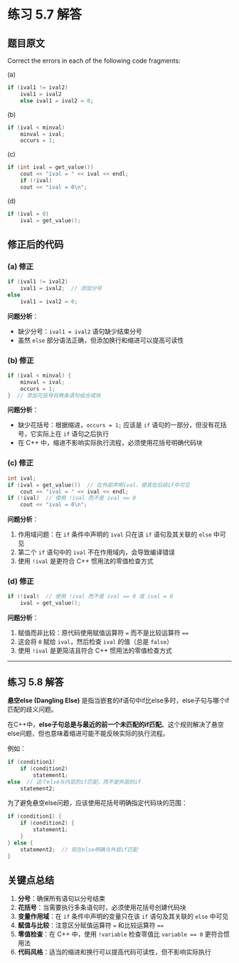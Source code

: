 # 练习 5.7 解答

## 题目原文
Correct the errors in each of the following code fragments:

(a) 
```cpp
if (ival1 != ival2)
    ival1 = ival2
    else ival1 = ival2 = 0;
```

(b) 
```cpp
if (ival < minval)
    minval = ival;
    occurs = 1;
```

(c) 
```cpp
if (int ival = get_value())
    cout << "ival = " << ival << endl;
    if (!ival)
    cout << "ival = 0\n";
```

(d) 
```cpp
if (ival = 0)
    ival = get_value();
```

## 修正后的代码

### (a) 修正
```cpp
if (ival1 != ival2)
    ival1 = ival2;  // 添加分号
else 
    ival1 = ival2 = 0;
```

**问题分析**：
- 缺少分号：`ival1 = ival2` 语句缺少结束分号
- 虽然 `else` 部分语法正确，但添加换行和缩进可以提高可读性

### (b) 修正
```cpp
if (ival < minval) {
    minval = ival;
    occurs = 1;
}  // 添加花括号将两条语句组合成块
```

**问题分析**：
- 缺少花括号：根据缩进，`occurs = 1;` 应该是 `if` 语句的一部分，但没有花括号，它实际上在 `if` 语句之后执行
- 在 C++ 中，缩进不影响实际执行流程，必须使用花括号明确代码块

### (c) 修正
```cpp
int ival;
if (ival = get_value())  // 在外部声明ival，使其在后续if中可见
    cout << "ival = " << ival << endl;
if (!ival)  // 使用 !ival 而不是 ival == 0
    cout << "ival = 0\n";
```

**问题分析**：
1. 作用域问题：在 `if` 条件中声明的 `ival` 只在该 `if` 语句及其关联的 `else` 中可见
2. 第二个 `if` 语句中的 `ival` 不在作用域内，会导致编译错误
3. 使用 `!ival` 是更符合 C++ 惯用法的零值检查方式

### (d) 修正
```cpp
if (!ival)  // 使用 !ival 而不是 ival == 0 或 ival = 0
    ival = get_value();
```

**问题分析**：
1. 赋值而非比较：原代码使用赋值运算符 `=` 而不是比较运算符 `==`
2. 这会将 `0` 赋给 `ival`，然后检查 `ival` 的值（总是 `false`）
3. 使用 `!ival` 是更简洁且符合 C++ 惯用法的零值检查方式


---

## 练习 5.8 解答

**悬空else (Dangling Else)** 是指当嵌套的if语句中if比else多时，else子句与哪个if匹配的歧义问题。

在C++中，**else子句总是与最近的前一个未匹配的if匹配**。这个规则解决了悬空else问题，但也意味着缩进可能不能反映实际的执行流程。

例如：
```cpp
if (condition1)
    if (condition2)
        statement1;
else  // 这个else与内层的if匹配，而不是外层的if
    statement2;
```

为了避免悬空else问题，应该使用花括号明确指定代码块的范围：
```cpp
if (condition1) {
    if (condition2) {
        statement1;
    }
} else {
    statement2;  // 现在else明确与外层if匹配
}
```

## 关键点总结

1. **分号**：确保所有语句以分号结束
2. **花括号**：当需要执行多条语句时，必须使用花括号创建代码块
3. **变量作用域**：在 `if` 条件中声明的变量只在该 `if` 语句及其关联的 `else` 中可见
4. **赋值与比较**：注意区分赋值运算符 `=` 和比较运算符 `==`
5. **零值检查**：在 C++ 中，使用 `!variable` 检查零值比 `variable == 0` 更符合惯用法
6. **代码风格**：适当的缩进和换行可以提高代码可读性，但不影响实际执行
